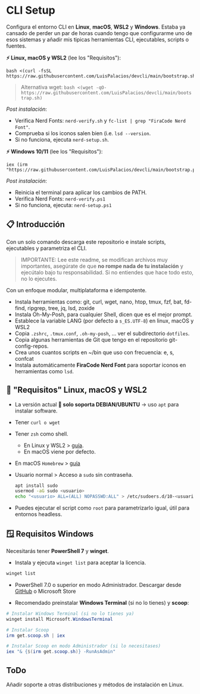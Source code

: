 # CLI Setup

Configura el entorno CLI en **Linux**, **macOS**, **WSL2** y **Windows**. Estaba ya cansado de perder un par de horas cuando tengo que configurarme uno de esos sistemas y añadir mis tipicas herramientas CLI, ejecutables, scripts o fuentes.

**⚡ Linux, macOS y WSL2** (lee los "Requisitos"):

```console
bash <(curl -fsSL https://raw.githubusercontent.com/LuisPalacios/devcli/main/bootstrap.sh)
```

> Alternativa wget: `bash <(wget -qO- https://raw.githubusercontent.com/LuisPalacios/devcli/main/bootstrap.sh)`

*Post instalación*:

- Verifica Nerd Fonts: `nerd-verify.sh` y `fc-list | grep "FiraCode Nerd Font"`.
- Comprueba si los iconos salen bien (i.e. `lsd --version`.
- Si no funciona, ejecuta `nerd-setup.sh`.

**⚡ Windows 10/11** (lee los "Requisitos"):

```console
iex (irm "https://raw.githubusercontent.com/LuisPalacios/devcli/main/bootstrap.ps1")
```

*Post instalación*:

- Reinicia el terminal para aplicar los cambios de PATH.
- Verifica Nerd Fonts: `nerd-verify.ps1`
- Si no funciona, ejecuta: `nerd-setup.ps1`

## 📋 Introducción

Con un solo comando descarga este repositorio e instale scripts, ejecutables y parametriza el CLI.

> IMPORTANTE: Lee este readme, se modifican archivos muy importantes, asegúrate de que **no rompe nada de tu instalación** y ejecútalo bajo tu responsabilidad. Si no entiendes que hace todo esto, no lo ejecutes.

Con un enfoque modular, multiplataforma e idempotente.

- Instala herramientas como: git, curl, wget, nano, htop, tmux, fzf, bat, fd-find, ripgrep, tree, jq, lsd, zoxide
- Instala Oh-My-Posh, para cualquier Shell, dicen que es el mejor prompt.
- Establece la variable LANG (por defecto a `s_ES.UTF-8`) en linux, macOS y WSL2
- Copia `.zshrc`, `.tmux.conf`, `.oh-my-posh`, ... ver el subdirectorio `dotfiles`.
- Copia algunas herramientas de Git que tengo en el repositorio git-config-repos.
- Crea unos cuantos scripts en ~/bin que uso con frecuencia: e, s, confcat
- Instala automáticamente **FiraCode Nerd Font** para soportar iconos en herramientas como `lsd`.

## 🐧 "Requisitos" Linux, macOS y WSL2

- La versión actual **🧰 solo soporta DEBIAN/UBUNTU** -> uso `apt` para instalar software.
- Tener  `curl o wget`
- Tener `zsh` como shell.
  - En Linux y WSL2 > [guía](https://luispa.com/posts/2024-04-23-zsh/).
  - En macOS viene por defecto.
- En macOS `Homebrew` > [guía](https://brew.sh)
- Usuario normal > Acceso a `sudo` sin contraseña.

    ```bash
    apt install sudo
    usermod -aG sudo <usuario>
    echo "<usuario> ALL=(ALL) NOPASSWD:ALL" > /etc/sudoers.d/10-<usuario>
    ```

- Puedes ejecutar el script como `root` para parametrizarlo igual, útil para entornos headless.

## 🪟 Requisitos Windows

Necesitarás tener **PowerShell 7** y **winget**.

- Instala y ejecuta `winget list` para aceptar la licencia.

```PowerShell
winget list
```

- PowerShell 7.0 o superior en modo Administrador. Descargar desde [GitHub](https://github.com/PowerShell/PowerShell/releases) o Microsoft Store

- Recomendado preinstalar **Windows Terminal** (si no lo tienes) y **scoop**:

```PowerShell
# Instalar Windows Terminal (si no lo tienes ya)
winget install Microsoft.WindowsTerminal

# Instalar Scoop
irm get.scoop.sh | iex

# Instalar Scoop en modo Administrador (si lo necesitases)
iex "& {$(irm get.scoop.sh)} -RunAsAdmin"
```

## ToDo

Añadir soporte a otras distribuciones y métodos de instalación en Linux.
